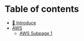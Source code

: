 # Table of contents

* [👋 Introduce](README.md)
* [AWS](aws/README.md)
  * [AWS Subpage 1](aws/aws-subpage-1.md)
